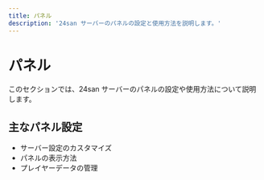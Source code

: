 ```yaml
---
title: パネル
description: '24san サーバーのパネルの設定と使用方法を説明します。'
---
```


# パネル

このセクションでは、24san サーバーのパネルの設定や使用方法について説明します。

## 主なパネル設定

- サーバー設定のカスタマイズ
- パネルの表示方法
- プレイヤーデータの管理
